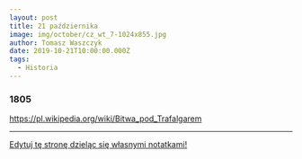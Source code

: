 ```yaml
---
layout: post
title: 21 października
image: img/october/cz_wt_7-1024x855.jpg
author: Tomasz Waszczyk
date: 2019-10-21T10:00:00.000Z
tags:
  - Historia
---
```


### 1805

https://pl.wikipedia.org/wiki/Bitwa_pod_Trafalgarem

---

<a href="https://github.com/TomaszWaszczyk/historia.waszczyk.com/edit/master/src/content/october-21.md" target="_blank">Edytuj tę stronę dzieląc się własnymi notatkami!</a>
